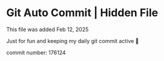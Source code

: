 # Git Auto Commit | Hidden File

This file was added Feb 12, 2025

Just for fun and keeping my daily git commit active 🤪

commit number: 176124
